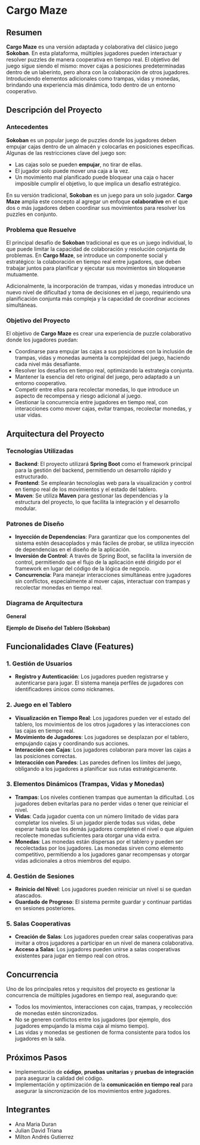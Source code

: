 # Cargo Maze

## Resumen

**Cargo Maze** es una versión adaptada y colaborativa del clásico juego **Sokoban**. En esta plataforma, múltiples jugadores pueden interactuar y resolver puzzles de manera cooperativa en tiempo real. El objetivo del juego sigue siendo el mismo: mover cajas a posiciones predeterminadas dentro de un laberinto, pero ahora con la colaboración de otros jugadores. Introduciendo elementos adicionales como trampas, vidas y monedas, brindando una experiencia más dinámica, todo dentro de un entorno cooperativo.

## Descripción del Proyecto

### Antecedentes

**Sokoban** es un popular juego de puzzles donde los jugadores deben empujar cajas dentro de un almacén y colocarlas en posiciones específicas. Algunas de las restricciones clave del juego son:

- Las cajas solo se pueden **empujar**, no tirar de ellas.
- El jugador solo puede mover una caja a la vez.
- Un movimiento mal planificado puede bloquear una caja o hacer imposible cumplir el objetivo, lo que implica un desafío estratégico.

En su versión tradicional, **Sokoban** es un juego para un solo jugador. **Cargo Maze** amplía este concepto al agregar un enfoque **colaborativo** en el que dos o más jugadores deben coordinar sus movimientos para resolver los puzzles en conjunto.

### Problema que Resuelve

El principal desafío de **Sokoban** tradicional es que es un juego individual, lo que puede limitar la capacidad de colaboración y resolución conjunta de problemas. En **Cargo Maze**, se introduce un componente social y estratégico: la colaboración en tiempo real entre jugadores, que deben trabajar juntos para planificar y ejecutar sus movimientos sin bloquearse mutuamente.

Adicionalmente, la incorporación de trampas, vidas y monedas introduce un nuevo nivel de dificultad y toma de decisiones en el juego, requiriendo una planificación conjunta más compleja y la capacidad de coordinar acciones simultáneas.

### Objetivo del Proyecto

El objetivo de **Cargo Maze** es crear una experiencia de puzzle colaborativo donde los jugadores puedan:

- Coordinarse para empujar las cajas a sus posiciones con la inclusión de trampas, vidas y monedas aumenta la complejidad del juego, haciendo cada nivel más desafiante.
- Resolver los desafíos en tiempo real, optimizando la estrategia conjunta.
- Mantener la esencia del reto original del juego, pero adaptado a un entorno cooperativo.
- Competir entre ellos para recolectar monedas, lo que introduce un aspecto de recompensa y riesgo adicional al juego.
- Gestionar la concurrencia entre jugadores en tiempo real, con interacciones como mover cajas, evitar trampas, recolectar monedas, y usar vidas.

## Arquitectura del Proyecto

### Tecnologías Utilizadas

- **Backend**: El proyecto utilizará **Spring Boot** como el framework principal para la gestión del backend, permitiendo un desarrollo rápido y estructurado.
- **Frontend**: Se emplearán tecnologías web para la visualización y control en tiempo real de los movimientos y el estado del tablero.
- **Maven**: Se utiliza **Maven** para gestionar las dependencias y la estructura del proyecto, lo que facilita la integración y el desarrollo modular.

### Patrones de Diseño

- **Inyección de Dependencias**: Para garantizar que los componentes del sistema estén desacoplados y más fáciles de probar, se utiliza inyección de dependencias en el diseño de la aplicación.
- **Inversión de Control**: A través de Spring Boot, se facilita la inversión de control, permitiendo que el flujo de la aplicación esté dirigido por el framework en lugar del código de la lógica de negocio.
- **Concurrencia**: Para manejar interacciones simultáneas entre jugadores sin conflictos, especialmente al mover cajas, interactuar con trampas y recolectar monedas en tiempo real.

### Diagrama de Arquitectura

**General**

**Ejemplo de Diseño del Tablero (Sokoban)**

## Funcionalidades Clave (Features)

### 1. Gestión de Usuarios

- **Registro y Autenticación**: Los jugadores pueden registrarse y autenticarse para jugar. El sistema maneja perfiles de jugadores con identificadores únicos como nicknames.

### 2. Juego en el Tablero

- **Visualización en Tiempo Real**: Los jugadores pueden ver el estado del tablero, los movimientos de los otros jugadores y las interacciones con las cajas en tiempo real.
- **Movimiento de Jugadores**: Los jugadores se desplazan por el tablero, empujando cajas y coordinando sus acciones.
- **Interacción con Cajas**: Los jugadores colaboran para mover las cajas a las posiciones correctas.
- **Interacción con Paredes**: Las paredes definen los límites del juego, obligando a los jugadores a planificar sus rutas estratégicamente.

### 3. Elementos Dinámicos (Trampas, Vidas y Monedas)

- **Trampas**: Los niveles contienen trampas que aumentan la dificultad. Los jugadores deben evitarlas para no perder vidas o tener que reiniciar el nivel.
- **Vidas**: Cada jugador cuenta con un número limitado de vidas para completar los niveles. Si un jugador pierde todas sus vidas, debe esperar hasta que los demás jugadores completen el nivel o que alguien recolecte monedas suficientes para otorgar una vida extra.
- **Monedas**: Las monedas están dispersas por el tablero y pueden ser recolectadas por los jugadores. Las monedas sirven como elemento competitivo, permitiendo a los jugadores ganar recompensas y otorgar vidas adicionales a otros miembros del equipo.

### 4. Gestión de Sesiones

- **Reinicio del Nivel**: Los jugadores pueden reiniciar un nivel si se quedan atascados.
- **Guardado de Progreso**: El sistema permite guardar y continuar partidas en sesiones posteriores.

### 5. Salas Cooperativas

- **Creación de Salas**: Los jugadores pueden crear salas cooperativas para invitar a otros jugadores a participar en un nivel de manera colaborativa.
- **Acceso a Salas**: Los jugadores pueden unirse a salas cooperativas existentes para jugar en tiempo real con otros.

## Concurrencia

Uno de los principales retos y requisitos del proyecto es gestionar la concurrencia de múltiples jugadores en tiempo real, asegurando que:

- Todos los movimientos, interacciones con cajas, trampas, y recolección de monedas estén sincronizados.
- No se generen conflictos entre los jugadores (por ejemplo, dos jugadores empujando la misma caja al mismo tiempo).
- Las vidas y monedas se gestionen de forma consistente para todos los jugadores en la sala.

## Próximos Pasos

- Implementación de **código**, **pruebas unitarias** y **pruebas de integración** para asegurar la calidad del código.
- Implementación y optimización de la **comunicación en tiempo real** para asegurar la sincronización de los movimientos entre jugadores.

## Integrantes

- Ana Maria Duran
- Julian David Triana
- Milton Andrés Gutierrez
